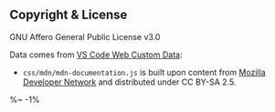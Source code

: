 <!-- ## TODO

- [ ] Add a new item to the todo list. -->

## Copyright & License

GNU Affero General Public License v3.0

Data comes from [VS Code Web Custom Data](https://www.npmjs.com/package/vscode-web-custom-data):

- `css/mdn/mdn-documentation.js` is built upon content from [Mozilla Developer Network](https://developer.mozilla.org/en-US/docs/Web) and distributed under CC BY-SA 2.5.

<alamode-footer />

%~ -1%